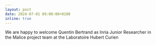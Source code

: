 ```yaml
---
layout: post
date: 2024-07-01 09:00:00+0100
inline: true
---
```


We are happy to welcome Quentin Bertrand as Inria Junior Researcher in the Malice project team at the Laboratoire Hubert Curien 

